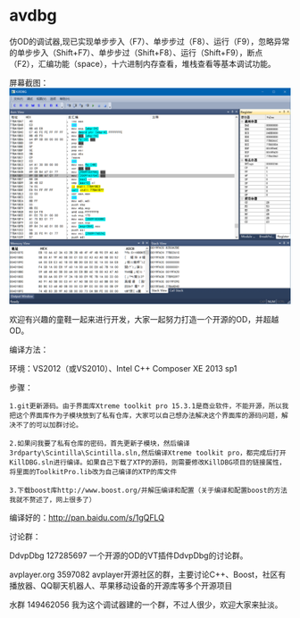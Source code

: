 avdbg
=====

仿OD的调试器,现已实现单步步入（F7）、单步步过（F8）、运行（F9），忽略异常的单步步入（Shift+F7）、单步步过（Shift+F8）、运行（Shift+F9），断点（F2），汇编功能（space），十六进制内存查看，堆栈查看等基本调试功能。

屏幕截图：  
![](screen.png)


欢迎有兴趣的童鞋一起来进行开发，大家一起努力打造一个开源的OD，并超越OD。

编译方法：
 
 环境：VS2012（或VS2010）、Intel C++ Composer XE 2013 sp1
 
 步骤：

	1.git更新源码。由于界面库Xtreme toolkit pro 15.3.1是商业软件，不能开源，所以我把这个界面库作为子模块放到了私有仓库，大家可以自己想办法解决这个界面库的源码问题，解决不了的可以加群讨论。
       
	2.如果问我要了私有仓库的密码，首先更新子模块，然后编译3rdparty\Scintilla\Scintilla.sln,然后编译Xtreme toolkit pro，都完成后打开KillDBG.sln进行编译。如果自己下载了XTP的源码，则需要修改KillDBG项目的链接属性，将里面的ToolkitPro.lib改为自己编译的XTP的库文件
	   
	3.下载boost库http://www.boost.org/并解压编译和配置（关于编译和配置boost的方法我就不赘述了，网上很多了）
	
编译好的：http://pan.baidu.com/s/1gQFLQ
       

讨论群：
  
  DdvpDbg  127285697  一个开源的OD的VT插件DdvpDbg的讨论群。
  
  avplayer.org  3597082  avplayer开源社区的群，主要讨论C++、Boost，社区有播放器、QQ聊天机器人、苹果移动设备的开源库等多个开源项目
  
  水群  149462056  我为这个调试器建的一个群，不过人很少，欢迎大家来扯淡。
  
